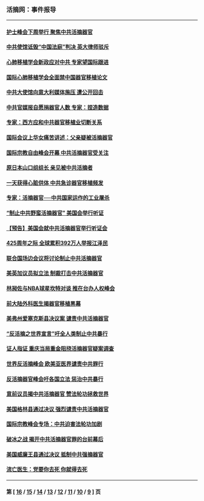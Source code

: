### 活摘网：事件报导
---
#### [护士峰会下周举行 聚焦中共活摘器官](../../pages/nf5877/n13855418.md?10310430) 
#### [中共使馆诋毁“中国法庭”判决 英大律师驳斥](../../pages/nf5877/n13833945.md?10310430) 
#### [心肺移植学会新政应对中共 专家望国际跟进](../../pages/nf5877/n13829043.md?10310430) 
#### [国际心肺移植学会全面禁中国器官移植论文](../../pages/nf5877/n13827785.md?10310430) 
#### [中共大使馆向意大利媒体施压 遭公开回击](../../pages/nf5877/n13826038.md?10310430) 
#### [中共官媒报自愿捐器官人数 专家：捏造数据](../../pages/nf5877/n13814130.md?10310430) 
#### [专家：西方应和中共器官移植业切断关系](../../pages/nf5877/n13772828.md?10310430) 
#### [国际会议上华女痛苦讲述：父亲疑被活摘器官](../../pages/nf5877/n13771583.md?10310430) 
#### [国际宗教自由峰会开幕 中共活摘器官受关注](../../pages/nf5877/n13769995.md?10310430) 
#### [原日本山口组组长 亲见被中共活摘者](../../pages/nf5877/n13767360.md?10310430) 
#### [一天获得心脏供体 中共急诊器官移植频发](../../pages/nf5877/n13764689.md?10310430) 
#### [专家：活摘器官──中共国家运作的工业屠杀](../../pages/nf5877/n13761178.md?10310430) 
#### [“制止中共野蛮活摘器官” 美国会举行听证](../../pages/nf5877/n13735831.md?10310430) 
#### [【预告】美国会就中共活摘器官举行听证会](../../pages/nf5877/n13732843.md?10310430) 
#### [425周年之际 全球累积392万人举报江泽民](../../pages/nf5877/n13719232.md?10310430) 
#### [联合国场边会议将讨论制止中共活摘器官](../../pages/nf5877/n13656361.md?10310430) 
#### [美英加议员拟立法 制裁打击中共活摘器官](../../pages/nf5877/n13430251.md?10310430) 
#### [林昶佐与NBA球星坎特对谈 推在台办人权峰会](../../pages/nf5877/n13414467.md?10310430) 
#### [前大陆外科医生揭器官移植黑幕](../../pages/nf5877/n13401416.md?10310430) 
#### [美弗州爱塞克斯县决议案 谴责中共活摘器官](../../pages/nf5877/n13320919.md?10310430) 
#### [“反活摘之世界宣言”吁全人类制止中共暴行](../../pages/nf5877/n13259730.md?10310430) 
#### [证人指证 重庆当局重金阻挠活摘器官疑案调查](../../pages/nf5877/n13259127.md?10310430) 
#### [世界反活摘峰会 欧美亚医界谴责中共罪行](../../pages/nf5877/n13253550.md?10310430) 
#### [反活摘器官峰会吁各国立法 惩治中共暴行](../../pages/nf5877/n13245052.md?10310430) 
#### [意前议员揭中共活摘器官 赞法轮功拯救世界](../../pages/nf5877/n13203445.md?10310430) 
#### [美国格林县通过决议 强烈谴责中共活摘器官](../../pages/nf5877/n13119367.md?10310430) 
#### [国际宗教峰会专场：中共迫害法轮功加剧](../../pages/nf5877/n13088279.md?10310430) 
#### [破冰之战 揭开中共活摘器官罪的台前幕后](../../pages/nf5877/n13082457.md?10310430) 
#### [美国威廉王县通过决议 抵制中共强摘器官](../../pages/nf5877/n13056521.md?10310430) 
#### [流亡医生：党要你去死 你就得去死](../../pages/nf5877/n13052835.md?10310430) 

---
#### 第 [ [16](./16.md?10310430) / [15](./15.md?10310430) / [14](./14.md?10310430) / [13](./13.md?10310430) / [12](./12.md?10310430) / [11](./11.md?10310430) / [10](./10.md?10310430) / [9](./9.md?10310430) ] 页
